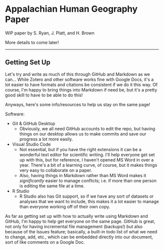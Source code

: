 # Appalachian Human Geography Paper

WIP paper by S. Ryan, J. Platt, and H. Brown

More details to come later!

---

## Getting Set Up

Let's try and write as much of this through GitHub and Markdown as we can... While Zotero and other software works fine with Google Docs, it's a lot easier to have formats and citations be consistent if we do it this way. Of course, I'm happy to bring things into Markdown if need be, but it's a pretty good skill to have to be able to do this!

Anyways, here's some info/resources to help us stay on the same page!

Software:

- Git & GitHub Desktop
  - Obviously, we all need GitHub accounts to edit the repo, but having things on our desktop allows us to make commits and save our progress a lot more easily.
- Visual Studio Code
  - Not essential, but if you have the right extensions it can be a wonderful text editor for scientific writing. I'll help everyone get set up with this, but for reference, I haven't opened MS Word in over a year. There's a bit of a learning curve, of course, but it makes things very easy to collaborate on a paper.
  - Also, having things in Markdown rather than MS Word makes it *significantly* easier to manage conflicts; i.e. if more than one person is editing the same file at a time.
- R Studio
  - R Studio also has Git support, so if we have any sort of datasets or analyses that we want to include, this makes it a lot easier to manage than everyone working off of their own copy.

As far as getting set up with how to actually write using Markdown and GitHub, I'm happy to help get everyone on the same page. GitHub is great, not only for having incremental file management (backups!) but also because of the Issues feature; basically, a built-in todo list of what we need to change, add, etc., which can be embedded directly into our document, sort of like comments on a Google Doc.
